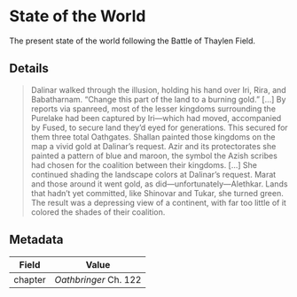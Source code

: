 # State of the World
The present state of the world following the Battle of Thaylen Field.

## Details
> Dalinar walked through the illusion, holding his hand over Iri, Rira, and Babatharnam. “Change this part of the land to a burning gold.” [...] By reports via spanreed, most of the lesser kingdoms surrounding the Purelake had been captured by Iri—which had moved, accompanied by Fused, to secure land they’d eyed for generations. This secured for them three total Oathgates. Shallan painted those kingdoms on the map a vivid gold at Dalinar’s request. Azir and its protectorates she painted a pattern of blue and maroon, the symbol the Azish scribes had chosen for the coalition between their kingdoms. [...] She continued shading the landscape colors at Dalinar’s request. Marat and those around it went gold, as did—unfortunately—Alethkar. Lands that hadn’t yet committed, like Shinovar and Tukar, she turned green. The result was a depressing view of a continent, with far too little of it colored the shades of their coalition.

## Metadata
| Field | Value |
| ----- | ----- |
| chapter | *Oathbringer* Ch. 122 |
